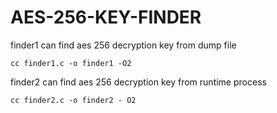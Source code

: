 # AES-256-KEY-FINDER

finder1 can find aes 256 decryption key from dump file 
```
cc finder1.c -o finder1 -O2
```

finder2 can find aes 256 decryption key from runtime process 

```
cc finder2.c -o finder2 - O2
```
